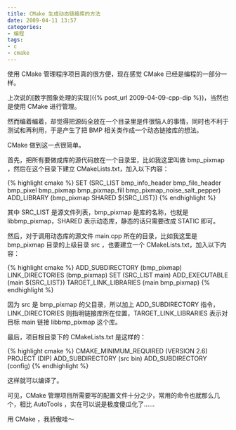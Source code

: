 ```yaml
---
title: CMake 生成动态链接库的方法
date: 2009-04-11 13:57
categories:
- 编程
tags:
- c
- cmake
---
```


使用 CMake 管理程序项目真的很方便，现在感觉 CMake
已经是编程的一部分一样。

上次说的[数字图象处理的实现]({% post_url 2009-04-09-cpp-dip %})，当然也是使用 CMake 进行管理。

然而编着编着，却觉得把源码全放在一个目录里是件很恼人的事情，同时也不利于测试和再利用，于是产生了把
BMP 相关类作成一个动态链接库的想法。

CMake 做到这一点很简单。

首先，把所有要做成库的源代码放在一个目录里，比如我这里叫做 bmp_pixmap
，然后在这个目录下建立 CMakeLists.txt，加入以下内容：

{% highlight cmake %}
SET (SRC_LIST bmp_info_header bmp_file_header bmp_pixel bmp_pixmap bmp_pixmap_fill bmp_pixmap_noise_salt_pepper)
ADD_LIBRARY (bmp_pixmap SHARED ${SRC_LIST})
{% endhighlight %}

其中 SRC\_LIST 是源文件列表，bmp\_pixmap 是库的名称，也就是
libbmp\_pixmap，SHARED 表示动态库，静态的话只需要改成 STATIC 即可。

然后，对于调用动态库的源文件 main.cpp 所在的目录，比如我这里是
bmp\_pixmap 目录的上级目录 src ，也要建立一个
CMakeLists.txt，加入以下内容：

{% highlight cmake %}
ADD_SUBDIRECTORY (bmp_pixmap)
LINK_DIRECTORIES (bmp_pixmap)
SET (SRC_LIST main)
ADD_EXECUTABLE (main ${SRC_LIST})
TARGET_LINK_LIBRARIES (main bmp_pixmap)
{% endhighlight %}

因为 src 是 bmp\_pixmap 的父目录，所以加上 ADD\_SUBDIRECTORY
指令，LINK\_DIRECTORIES 则指明链接库所在位置，TARGET\_LINK\_LIBRARIES
表示对目标 main 链接 libbmp\_pixmap 这个库。

最后，项目根目录下的 CMakeLists.txt 是这样的：

{% highlight cmake %}
CMAKE_MINIMUM_REQUIRED (VERSION 2.6)
PROJECT (DIP)
ADD_SUBDIRECTORY (src bin)
ADD_SUBDIRECTORY (config)
{% endhighlight %}

这样就可以编译了。

可见，CMake
管理项目所需要写的配置文件十分之少，常用的命令也就那么几个，相比
AutoTools ，实在可以说是极度傻瓜化了……

用 CMake ，我骄傲哇～

